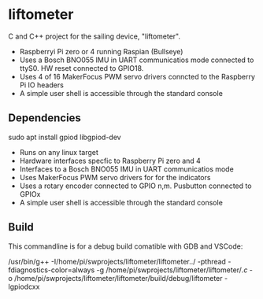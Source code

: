 # liftometer
C and C++ project for the  sailing device, "liftometer". 

- Raspberryi Pi zero or 4 running Raspian (Bullseye)
- Uses a Bosch BNO055 IMU in UART communicatios mode connected to ttyS0. HW reset connected to GPIO18.
- Uses 4 of 16 MakerFocus PWM servo drivers conncted to the Raspberry Pi IO headers
- A simple user shell is accessible through the standard console
## Dependencies
  sudo apt install gpiod libgpiod-dev


- Runs on any linux target
- Hardware interfaces specfic to Raspberry Pi zero and 4
- Interfaces to a Bosch BNO055 IMU in UART communicatios mode 
- Uses MakerFocus PWM servo drivers for for the indicators
- Uses a rotary encoder connected to GPIO n,m. Pusbutton connected to GPIOx
- A simple user shell is accessible through the standard console

## Build
This commandline is for a debug build comatible with GDB and VSCode:

/usr/bin/g++ -I/home/pi/swprojects/liftometer/liftometer../ -pthread -fdiagnostics-color=always -g /home/pi/swprojects/liftometer/liftometer/*.c* -o /home/pi/swprojects/liftometer/liftometer/build/debug/liftometer -lgpiodcxx

